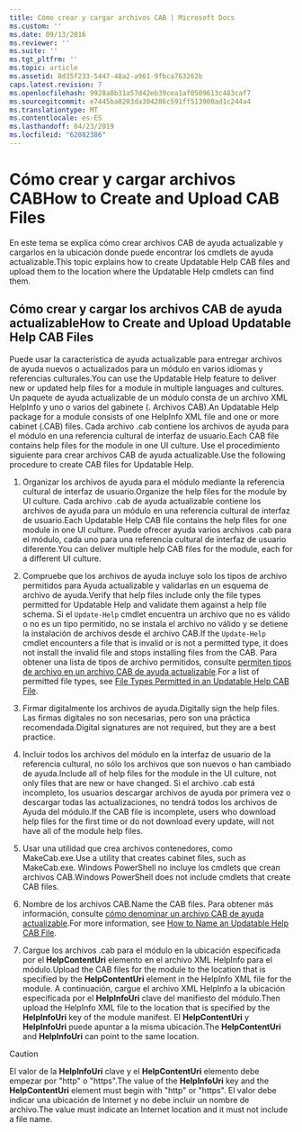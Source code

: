 ```yaml
---
title: Cómo crear y cargar archivos CAB | Microsoft Docs
ms.custom: ''
ms.date: 09/13/2016
ms.reviewer: ''
ms.suite: ''
ms.tgt_pltfrm: ''
ms.topic: article
ms.assetid: 8d35f233-5447-48a2-a961-9fbca763262b
caps.latest.revision: 7
ms.openlocfilehash: 9928a0b31a57d42eb39cea1af0509613c483caf7
ms.sourcegitcommit: e7445ba8203da304286c591ff513900ad1c244a4
ms.translationtype: MT
ms.contentlocale: es-ES
ms.lasthandoff: 04/23/2019
ms.locfileid: "62082386"
---
```

# <a name="how-to-create-and-upload-cab-files"></a><span data-ttu-id="27ed5-102">Cómo crear y cargar archivos CAB</span><span class="sxs-lookup"><span data-stu-id="27ed5-102">How to Create and Upload CAB Files</span></span>

<span data-ttu-id="27ed5-103">En este tema se explica cómo crear archivos CAB de ayuda actualizable y cargarlos en la ubicación donde puede encontrar los cmdlets de ayuda actualizable.</span><span class="sxs-lookup"><span data-stu-id="27ed5-103">This topic explains how to create Updatable Help CAB files and upload them to the location where the Updatable Help cmdlets can find them.</span></span>

## <a name="how-to-create-and-upload-updatable-help-cab-files"></a><span data-ttu-id="27ed5-104">Cómo crear y cargar los archivos CAB de ayuda actualizable</span><span class="sxs-lookup"><span data-stu-id="27ed5-104">How to Create and Upload Updatable Help CAB Files</span></span>

<span data-ttu-id="27ed5-105">Puede usar la característica de ayuda actualizable para entregar archivos de ayuda nuevos o actualizados para un módulo en varios idiomas y referencias culturales.</span><span class="sxs-lookup"><span data-stu-id="27ed5-105">You can use the Updatable Help feature to deliver new or updated help files for a module in multiple languages and cultures.</span></span> <span data-ttu-id="27ed5-106">Un paquete de ayuda actualizable de un módulo consta de un archivo XML HelpInfo y uno o varios del gabinete (. Archivos CAB).</span><span class="sxs-lookup"><span data-stu-id="27ed5-106">An Updatable Help package for a module consists of one HelpInfo XML file and one or more cabinet (.CAB) files.</span></span> <span data-ttu-id="27ed5-107">Cada archivo .cab contiene los archivos de ayuda para el módulo en una referencia cultural de interfaz de usuario.</span><span class="sxs-lookup"><span data-stu-id="27ed5-107">Each CAB file contains help files for the module in one UI culture.</span></span> <span data-ttu-id="27ed5-108">Use el procedimiento siguiente para crear archivos CAB de ayuda actualizable.</span><span class="sxs-lookup"><span data-stu-id="27ed5-108">Use the following procedure to create CAB files for Updatable Help.</span></span>

1. <span data-ttu-id="27ed5-109">Organizar los archivos de ayuda para el módulo mediante la referencia cultural de interfaz de usuario.</span><span class="sxs-lookup"><span data-stu-id="27ed5-109">Organize the help files for the module by UI culture.</span></span> <span data-ttu-id="27ed5-110">Cada archivo .cab de ayuda actualizable contiene los archivos de ayuda para un módulo en una referencia cultural de interfaz de usuario.</span><span class="sxs-lookup"><span data-stu-id="27ed5-110">Each Updatable Help CAB file contains the help files for one module in one UI culture.</span></span> <span data-ttu-id="27ed5-111">Puede ofrecer ayuda varios archivos .cab para el módulo, cada uno para una referencia cultural de interfaz de usuario diferente.</span><span class="sxs-lookup"><span data-stu-id="27ed5-111">You can deliver multiple help CAB files for the module, each for a different UI culture.</span></span>

2. <span data-ttu-id="27ed5-112">Compruebe que los archivos de ayuda incluye solo los tipos de archivo permitidos para Ayuda actualizable y validarlas en un esquema de archivo de ayuda.</span><span class="sxs-lookup"><span data-stu-id="27ed5-112">Verify that help files include only the file types permitted for Updatable Help and validate them against a help file schema.</span></span> <span data-ttu-id="27ed5-113">Si el `Update-Help` cmdlet encuentra un archivo que no es válido o no es un tipo permitido, no se instala el archivo no válido y se detiene la instalación de archivos desde el archivo CAB.</span><span class="sxs-lookup"><span data-stu-id="27ed5-113">If the `Update-Help` cmdlet encounters a file that is invalid or is not a permitted type, it does not install the invalid file and stops installing files from the CAB.</span></span> <span data-ttu-id="27ed5-114">Para obtener una lista de tipos de archivo permitidos, consulte [permiten tipos de archivo en un archivo CAB de ayuda actualizable](./file-types-permitted-in-an-updatable-help-cab-file.md).</span><span class="sxs-lookup"><span data-stu-id="27ed5-114">For a list of permitted file types, see [File Types Permitted in an Updatable Help CAB File](./file-types-permitted-in-an-updatable-help-cab-file.md).</span></span>

3. <span data-ttu-id="27ed5-115">Firmar digitalmente los archivos de ayuda.</span><span class="sxs-lookup"><span data-stu-id="27ed5-115">Digitally sign the help files.</span></span> <span data-ttu-id="27ed5-116">Las firmas digitales no son necesarias, pero son una práctica recomendada.</span><span class="sxs-lookup"><span data-stu-id="27ed5-116">Digital signatures are not required, but they are a best practice.</span></span>

4. <span data-ttu-id="27ed5-117">Incluir todos los archivos del módulo en la interfaz de usuario de la referencia cultural, no sólo los archivos que son nuevos o han cambiado de ayuda.</span><span class="sxs-lookup"><span data-stu-id="27ed5-117">Include all of help files for the module in the UI culture, not only files that are new or have changed.</span></span> <span data-ttu-id="27ed5-118">Si el archivo .cab está incompleto, los usuarios descargar archivos de ayuda por primera vez o descargar todas las actualizaciones, no tendrá todos los archivos de Ayuda del módulo.</span><span class="sxs-lookup"><span data-stu-id="27ed5-118">If the CAB file is incomplete, users who download help files for the first time or do not download every update, will not have all of the module help files.</span></span>

5. <span data-ttu-id="27ed5-119">Usar una utilidad que crea archivos contenedores, como MakeCab.exe.</span><span class="sxs-lookup"><span data-stu-id="27ed5-119">Use a utility that creates cabinet files, such as MakeCab.exe.</span></span> <span data-ttu-id="27ed5-120">Windows PowerShell no incluye los cmdlets que crean archivos CAB.</span><span class="sxs-lookup"><span data-stu-id="27ed5-120">Windows PowerShell does not include cmdlets that create CAB files.</span></span>

6. <span data-ttu-id="27ed5-121">Nombre de los archivos CAB.</span><span class="sxs-lookup"><span data-stu-id="27ed5-121">Name the CAB files.</span></span> <span data-ttu-id="27ed5-122">Para obtener más información, consulte [cómo denominar un archivo CAB de ayuda actualizable](./how-to-name-an-updatable-help-cab-file.md).</span><span class="sxs-lookup"><span data-stu-id="27ed5-122">For more information, see [How to Name an Updatable Help CAB File](./how-to-name-an-updatable-help-cab-file.md).</span></span>

7. <span data-ttu-id="27ed5-123">Cargue los archivos .cab para el módulo en la ubicación especificada por el **HelpContentUri** elemento en el archivo XML HelpInfo para el módulo.</span><span class="sxs-lookup"><span data-stu-id="27ed5-123">Upload the CAB files for the module to the location that is specified by the **HelpContentUri** element in the HelpInfo XML file for the module.</span></span> <span data-ttu-id="27ed5-124">A continuación, cargue el archivo XML HelpInfo a la ubicación especificada por el **HelpInfoUri** clave del manifiesto del módulo.</span><span class="sxs-lookup"><span data-stu-id="27ed5-124">Then upload the HelpInfo XML file to the location that is specified by the **HelpInfoUri** key of the module manifest.</span></span> <span data-ttu-id="27ed5-125">El **HelpContentUri** y **HelpInfoUri** puede apuntar a la misma ubicación.</span><span class="sxs-lookup"><span data-stu-id="27ed5-125">The **HelpContentUri** and **HelpInfoUri** can point to the same location.</span></span>

> [!CAUTION]
> <span data-ttu-id="27ed5-126">El valor de la **HelpInfoUri** clave y el **HelpContentUri** elemento debe empezar por "http" o "https".</span><span class="sxs-lookup"><span data-stu-id="27ed5-126">The value of the **HelpInfoUri** key and the **HelpContentUri** element must begin with "http" or "https".</span></span> <span data-ttu-id="27ed5-127">El valor debe indicar una ubicación de Internet y no debe incluir un nombre de archivo.</span><span class="sxs-lookup"><span data-stu-id="27ed5-127">The value must indicate an Internet location and it must not include a file name.</span></span>